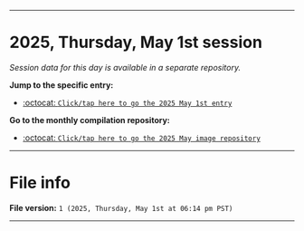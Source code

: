 
***

# 2025, Thursday, May 1st session

_Session data for this day is available in a separate repository._

**Jump to the specific entry:**

- [:octocat: `Click/tap here to go the 2025 May 1st entry`](https://github.com/seanpm2001/SeansLifeArchive_Images_MotorWorld_CarFactory_Y2025_V5/tree/SeansLifeArchive_Images_MotorWorld_CarFactory_Y2025_V5_Main-dev/2025/05_May/01/)

**Go to the monthly compilation repository:**

- [:octocat: `Click/tap here to go the 2025 May image repository`](https://github.com/seanpm2001/SeansLifeArchive_Images_MotorWorld_CarFactory_Y2025_V5/)

***

# File info

**File version:** `1 (2025, Thursday, May 1st at 06:14 pm PST)`

***
